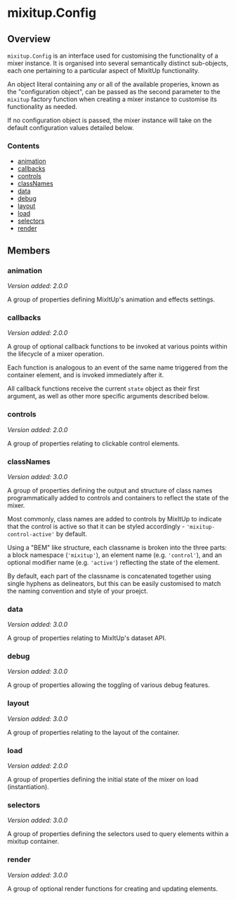 # mixitup.Config

## Overview

`mixitup.Config` is an interface used for customising the functionality of a
mixer instance. It is organised into several semantically distinct sub-objects,
each one pertaining to a particular aspect of MixItUp functionality.

An object literal containing any or all of the available properies,
known as the "configuration object", can be passed as the second parameter to
the `mixitup` factory function when creating a mixer instance to customise its
functionality as needed.

If no configuration object is passed, the mixer instance will take on the default
configuration values detailed below.

### Contents

- [animation](#animation)
- [callbacks](#callbacks)
- [controls](#controls)
- [classNames](#classNames)
- [data](#data)
- [debug](#debug)
- [layout](#layout)
- [load](#load)
- [selectors](#selectors)
- [render](#render)


## Members

<h3 id="animation">animation</h3>

*Version added: 2.0.0*



A group of properties defining MixItUp's animation and effects settings.




<h3 id="callbacks">callbacks</h3>

*Version added: 2.0.0*



A group of optional callback functions to be invoked at various
points within the lifecycle of a mixer operation.

Each function is analogous to an event of the same name triggered from the
container element, and is invoked immediately after it.

All callback functions receive the current `state` object as their first
argument, as well as other more specific arguments described below.




<h3 id="controls">controls</h3>

*Version added: 2.0.0*



A group of properties relating to clickable control elements.




<h3 id="classNames">classNames</h3>

*Version added: 3.0.0*



A group of properties defining the output and structure of class names programmatically
added to controls and containers to reflect the state of the mixer.

Most commonly, class names are added to controls by MixItUp to indicate that
the control is active so that it can be styled accordingly - `'mixitup-control-active'` by default.

Using a "BEM" like structure, each classname is broken into the three parts:
a block namespace (`'mixitup'`), an element name (e.g. `'control'`), and an optional modifier
name (e.g. `'active'`) reflecting the state of the element.

By default, each part of the classname is concatenated together using single hyphens as
delineators, but this can be easily customised to match the naming convention and style of
your proejct.




<h3 id="data">data</h3>

*Version added: 3.0.0*



A group of properties relating to MixItUp's dataset API.




<h3 id="debug">debug</h3>

*Version added: 3.0.0*



A group of properties allowing the toggling of various debug features.




<h3 id="layout">layout</h3>

*Version added: 3.0.0*



A group of properties relating to the layout of the container.




<h3 id="load">load</h3>

*Version added: 2.0.0*



A group of properties defining the initial state of the mixer on load (instantiation).




<h3 id="selectors">selectors</h3>

*Version added: 3.0.0*



A group of properties defining the selectors used to query elements within a mixitup container.




<h3 id="render">render</h3>

*Version added: 3.0.0*



A group of optional render functions for creating and updating elements.




